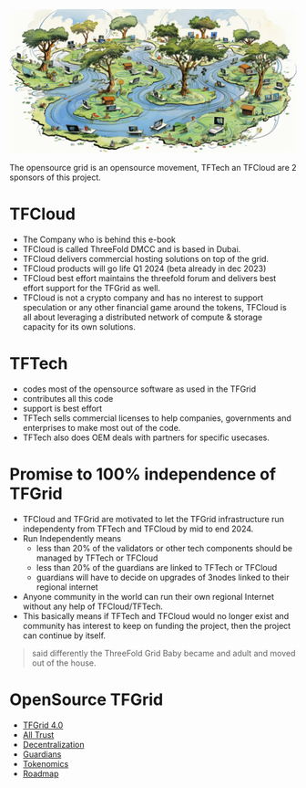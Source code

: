 ![](img/opensourcegrid.png)

The opensource grid is an opensource movement, TFTech an TFCloud are 2 sponsors of this project.

# TFCloud

- The Company who is behind this e-book
- TFCloud is called ThreeFold DMCC and is based in Dubai.
- TFCloud delivers commercial hosting solutions on top of the grid.
- TFCloud products will go life Q1 2024 (beta already in dec 2023)
- TFCloud best effort maintains the threefold forum and delivers best effort support for the TFGrid as well.
- TFCloud is not a crypto company and has no interest to support speculation or any other financial game around the tokens, TFCloud is all about leveraging a distributed network of compute & storage capacity for its own solutions.

# TFTech

- codes most of the opensource software as used in the TFGrid
- contributes all this code 
- support is best effort
- TFTech sells commercial licenses to help companies, governments and enterprises to make most out of the code.
- TFTech also does OEM deals with partners for specific usecases.

# **Promise to 100% independence of TFGrid**

- TFCloud and TFGrid are motivated to let the TFGrid infrastructure run independenty from TFTech and TFCloud by mid to end 2024.
- Run Independently means
   - less than 20% of the validators or other tech components should be managed by TFTech or TFCloud
   - less than 20% of the guardians are linked to  TFTech or TFCloud
   - guardians will have to decide on upgrades of 3nodes linked to their regional internet
- Anyone community in the world can run their own regional Internet without any help of TFCloud/TFTech.
- This basically means if TFTech and TFCloud would no longer exist and community has interest to keep on funding the project, then the project can continue by itself. 

> said differently the ThreeFold Grid Baby became and adult and moved out of the house.

# OpenSource TFGrid

- [TFGrid 4.0](tfcloud/tfgrid/v40/40.md)
- [All Trust](tfcloud/tfgrid/v40/alltrust.md)
- [Decentralization](tfcloud/tfgrid/decentralization.md)
- [Guardians](tfcloud/tfgrid/v40/guardian.md)
- [Tokenomics](tfcloud/tfgrid/tokenomics_tfgrid.md)
- [Roadmap](tfcloud/tfgrid/roadmap_tfgrid.md)